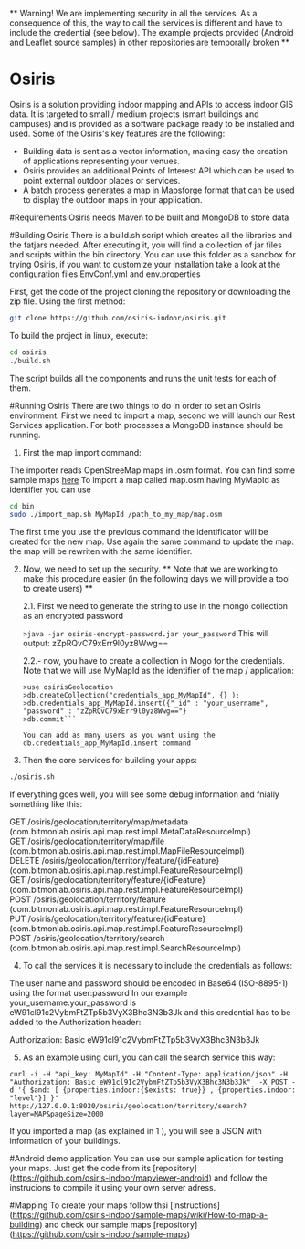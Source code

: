 ** Warning! We are implementing security in all the services. As a consequence of this, the way to call the services is different and have to include the credential (see below). The example projects provided (Android and Leaflet source samples) in other repositories are temporally broken **

# Osiris
Osiris is a solution providing indoor mapping and APIs to access indoor GIS data. It is targeted to small / medium projects (smart buildings and campuses) and is provided as a software package ready to be installed and used. 
Some of the Osiris's key features are the following:

- Building data is sent as a vector information, making easy the creation of applications representing your venues.
- Osiris provides an additional Points of Interest API which can be used to point external outdoor places or services.
- A batch process generates a map in Mapsforge format that can be used to display the outdoor maps in your application.

#Requirements
Osiris needs Maven to be built and MongoDB to store data

#Building Osiris
There is a build.sh script which creates all the libraries and the fatjars needed. After executing it, you will find a collection of jar files and scripts within the bin directory. You can use this folder as a sandbox for trying Osiris, if you want to customize your installation take a look at the configuration files EnvConf.yml and env.properties

First, get the code of the project cloning the repository or downloading the zip file. Using the first method:
```sh
git clone https://github.com/osiris-indoor/osiris.git
```
To build the project in linux, execute:
```sh
cd osiris
./build.sh
```
The script builds all the components and runs the unit tests for each of them.

#Running Osiris
There are two things to do in order to set an Osiris environment. First we need to import a map, second we will launch our Rest Services application. For both processes a MongoDB instance should be running.

1. First the map import command:

  The importer reads OpenStreeMap maps in .osm format. You can find some sample maps [here](https://github.com/osiris-indoor/sample-maps)
  To import a map called map.osm having MyMapId as identifier you can use
  ```sh
  cd bin
  sudo ./import_map.sh MyMapId /path_to_my_map/map.osm
  ```
  The first time you use the previous command the identificator will be created for the new map. Use again the same command to   update the map: the map will be rewriten with the same identifier.

2. Now, we need to set up the security. ** Note that we are working to make this procedure easier (in the following days we will provide a tool to create users) **
 
    2.1. First we need to generate the string to use in the mongo collection as an encrypted password
    
    ```>java -jar osiris-encrypt-password.jar your_password```
    This will output: zZpRQvC79xErr9l0yz8Wwg==

    2.2.- now, you have to create a collection in Mogo for the credentials. Note that we will use MyMapId as the identifier of the map / application:
    
    ```>mongo
    >use osirisGeolocation
    >db.createCollection("credentials_app_MyMapId", {} );
    >db.credentials_app_MyMapId.insert({"_id" : "your_username", "password" : "zZpRQvC79xErr9l0yz8Wwg=="}
    >db.commit```
    
    You can add as many users as you want using the db.credentials_app_MyMapId.insert command 

3. Then the core services for building your apps:
  ```sh
  ./osiris.sh
  ```
  If everything goes well, you will see some debug information and fnially something like this:
  
  GET     /osiris/geolocation/territory/map/metadata (com.bitmonlab.osiris.api.map.rest.impl.MetaDataResourceImpl)  
  GET     /osiris/geolocation/territory/map/file (com.bitmonlab.osiris.api.map.rest.impl.MapFileResourceImpl)  
  DELETE  /osiris/geolocation/territory/feature/{idFeature} (com.bitmonlab.osiris.api.map.rest.impl.FeatureResourceImpl)  
  GET     /osiris/geolocation/territory/feature/{idFeature} (com.bitmonlab.osiris.api.map.rest.impl.FeatureResourceImpl)  
  POST    /osiris/geolocation/territory/feature (com.bitmonlab.osiris.api.map.rest.impl.FeatureResourceImpl)  
  PUT     /osiris/geolocation/territory/feature/{idFeature} (com.bitmonlab.osiris.api.map.rest.impl.FeatureResourceImpl)  
  POST    /osiris/geolocation/territory/search (com.bitmonlab.osiris.api.map.rest.impl.SearchResourceImpl)  

4. To call the services it is necessary to include the credentials as follows:
  
  The user name and password should be encoded in Base64 (ISO-8895-1) using the format user:password In our example your_username:your_password is  eW91cl91c2VybmFtZTp5b3VyX3Bhc3N3b3Jk and this credential has to be added to the Authorization header: 
  
  Authorization: Basic eW91cl91c2VybmFtZTp5b3VyX3Bhc3N3b3Jk


5. As an example using curl, you can call the search service this way:

  ```curl -i -H "api_key: MyMapId" -H "Content-Type: application/json" -H "Authorization: Basic eW91cl91c2VybmFtZTp5b3VyX3Bhc3N3b3Jk"  -X POST -d '{ $and: [ {properties.indoor:{$exists: true}} , {properties.indoor: "level"}] }' http://127.0.0.1:8020/osiris/geolocation/territory/search?layer=MAP&pageSize=2000```
  
  If you imported a map (as explained in 1 ), you will see a JSON with information of your buildings.

#Android demo application
You can use our sample aplication for testing your maps. Just get the code from its [repository] (https://github.com/osiris-indoor/mapviewer-android) and follow the instrucions to compile it using your own server adress.

#Mapping
To create your maps follow thsi [instructions] (https://github.com/osiris-indoor/sample-maps/wiki/How-to-map-a-building) and check our sample maps [repository] (https://github.com/osiris-indoor/sample-maps)
